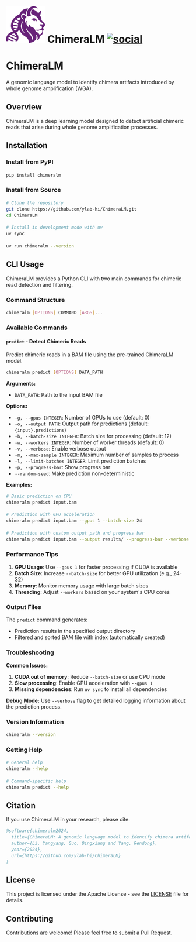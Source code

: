 # <img src="./docs/logo.png" alt="logo" height="100"/> **ChimeraLM** [![social](https://img.shields.io/github/stars/ylab-hi/ChimeraLM?style=social)](https://github.com/ylab-hi/ChimeraLM/stargazers)

# ChimeraLM

A genomic language model to identify chimera artifacts introduced by whole genome amplification (WGA).

## Overview

ChimeraLM is a deep learning model designed to detect artificial chimeric reads that arise during whole genome amplification processes.

## Installation

### Install from PyPI

```bash
pip install chimeralm
```

### Install from Source

```bash
# Clone the repository
git clone https://github.com/ylab-hi/ChimeraLM.git
cd ChimeraLM

# Install in development mode with uv
uv sync

uv run chimeralm --version
```

## CLI Usage

ChimeraLM provides a Python CLI with two main commands for chimeric read detection and filtering.

### Command Structure

```bash
chimeralm [OPTIONS] COMMAND [ARGS]...
```

### Available Commands

#### `predict` - Detect Chimeric Reads

Predict chimeric reads in a BAM file using the pre-trained ChimeraLM model.

```bash
chimeralm predict [OPTIONS] DATA_PATH
```

**Arguments:**

- `DATA_PATH`: Path to the input BAM file

**Options:**

- `-g, --gpus INTEGER`: Number of GPUs to use (default: 0)
- `-o, --output PATH`: Output path for predictions (default: `{input}.predictions`)
- `-b, --batch-size INTEGER`: Batch size for processing (default: 12)
- `-w, --workers INTEGER`: Number of worker threads (default: 0)
- `-v, --verbose`: Enable verbose output
- `-m, --max-sample INTEGER`: Maximum number of samples to process
- `-l, --limit-batches INTEGER`: Limit prediction batches
- `-p, --progress-bar`: Show progress bar
- `--random-seed`: Make prediction non-deterministic

**Examples:**

```bash
# Basic prediction on CPU
chimeralm predict input.bam

# Prediction with GPU acceleration
chimeralm predict input.bam --gpus 1 --batch-size 24

# Prediction with custom output path and progress bar
chimeralm predict input.bam --output results/ --progress-bar --verbose
```

### Performance Tips

1. **GPU Usage**: Use `--gpus 1` for faster processing if CUDA is available
2. **Batch Size**: Increase `--batch-size` for better GPU utilization (e.g., 24-32)
3. **Memory**: Monitor memory usage with large batch sizes
4. **Threading**: Adjust `--workers` based on your system's CPU cores

### Output Files

The `predict` command generates:

- Prediction results in the specified output directory
- Filtered and sorted BAM file with index (automatically created)

### Troubleshooting

**Common Issues:**

1. **CUDA out of memory**: Reduce `--batch-size` or use CPU mode
2. **Slow processing**: Enable GPU acceleration with `--gpus 1`
3. **Missing dependencies**: Run `uv sync` to install all dependencies

**Debug Mode:**
Use `--verbose` flag to get detailed logging information about the prediction process.

### Version Information

```bash
chimeralm --version
```

### Getting Help

```bash
# General help
chimeralm --help

# Command-specific help
chimeralm predict --help
```

## Citation

If you use ChimeraLM in your research, please cite:

```bibtex
@software{chimeralm2024,
  title={ChimeraLM: A genomic language model to identify chimera artifacts},
  author={Li, Yangyang, Guo, Qingxiang and Yang, Rendong},
  year={2024},
  url={https://github.com/ylab-hi/ChimeraLM}
}
```

## License

This project is licensed under the Apache License - see the [LICENSE](LICENSE) file for details.

## Contributing

Contributions are welcome! Please feel free to submit a Pull Request.
